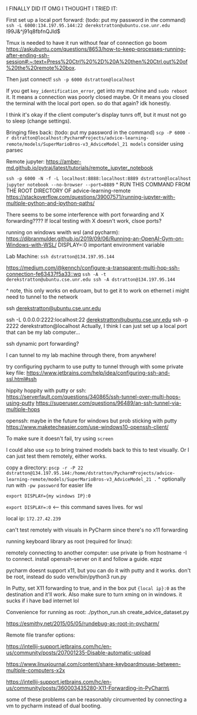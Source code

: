 I FINALLY DID IT OMG I THOUGHT I TRIED IT:

First set up a local port forward: (todo: put my password in the command)
`ssh -L 6000:134.197.95.144:22 derekstratton@ubuntu.cse.unr.edu`
I99J&^j91q8fbfnQJld$

Tmux is needed to have it run without fear of connection go boom
https://askubuntu.com/questions/8653/how-to-keep-processes-running-after-ending-ssh-session#:~:text=Press%20Ctrl%20%2D%20A%20then%20Ctrl,out%20of%20the%20remote%20box.

Then just connect!
`ssh -p 6000 dstratton@localhost`

If you get `key_identification_error`, get into my
machine and `sudo reboot` it. It means a connection was
poorly closed maybe. Or it means you closed the terminal with the
local port open. so do that again? idk honestly.

I think it's okay if the client computer's display tunrs
off, but it must not go to sleep (change settings).

Bringing files back: (todo: put my password in the command)
`scp -P 6000 -r dstratton@localhost:PycharmProjects/advice-learning-remote/models/SuperMarioBros-v3_AdviceModel_21 models`
consider using parsec

Remote jupyter:
https://amber-md.github.io/pytraj/latest/tutorials/remote_jupyter_notebook

`ssh -p 6000 -N -f -L localhost:8888:localhost:8889 dstratton@localhost`
`jupyter notebook --no-browser --port=8889`
^ RUN THIS COMMAND FROM THE ROOT DIRECTORY OF advice-learning-remote
https://stackoverflow.com/questions/39007571/running-jupyter-with-multiple-python-and-ipython-paths/


There seems to be some interference with port forwarding and X forwarding????
If local testing with X doesn't work, clsoe ports?

running on windows wwith wsl (and pycharm):
https://dibranmulder.github.io/2019/09/06/Running-an-OpenAI-Gym-on-Windows-with-WSL/
DISPLAY=:0 important environment variable

Lab Machine: `ssh dstratton@134.197.95.144`

https://medium.com/@kennch/configure-a-transparent-multi-hop-ssh-connection-fe63437f5a33::wq
`ssh -A -t derekstratton@ubuntu.cse.unr.edu ssh -A dstratton@134.197.95.144`

^ note, this only works on eduroam, but to get it to work on ethernet i might need to tunnel to 
the network

ssh derekstratton@ubuntu.cse.unr.edu

ssh -L 0.0.0.0:2222:localhost:22 derekstratton@ubuntu.cse.unr.edu
ssh -p 2222 derekstratton@localhost
Actually, I think I can just set up a local port that can be my lab computer...

ssh dynamic port forwarding?

I can tunnel to my lab machine through there, from anywhere!

try configuring pycharm to use putty to tunnel through with some private key file:
https://www.jetbrains.com/help/idea/configuring-ssh-and-ssl.html#ssh

hippity hoppity with putty or ssh:
https://serverfault.com/questions/340865/ssh-tunnel-over-multi-hops-using-putty
https://superuser.com/questions/96489/an-ssh-tunnel-via-multiple-hops

openssh: maybe in the future for windows but prob sticking with putty
https://www.maketecheasier.com/use-windows10-openssh-client/

To make sure it doesn't fail, try using `screen`

I could also use `scp` to bring trained models back to this to test visually. Or I can just test
them remotely, either works.

copy a directory: `pscp -r -P 22 dstratton@134.197.95.144:/home/dstratton/PycharmProjects/advice-learning-remote/models/SuperMarioBros-v3_AdviceModel_21 .`
^ optionally run with `-pw password` for easier life

`export DISPLAY={my windows IP}:0`

`export DISPLAY=:0` <-- this command saves lives. for wsl

local ip: `172.27.42.239`

can't test remotely with visuals in PyCharm since there's no x11 forwarding

running keyboard library as root (required for linux):

remotely connecting to another computer:
use private ip from hostname -I to connect. install openssh-server on it and follow a guide. ezpz

pycharm doesnt support x11, but you can do it with putty and it works. don't
be root, instead do sudo venv/bin/python3 run.py

In Putty, set X11 forwarding to true, and in the box put `{local ip}:0` as the destination and it'll 
work. Also make sure to turn xming on in windows. it sucks if i have bad internet lol

Convenience for running as root:
./python_run.sh create_advice_dataset.py 

https://esmithy.net/2015/05/05/rundebug-as-root-in-pycharm/

Remote file transfer options:

https://intellij-support.jetbrains.com/hc/en-us/community/posts/207001235-Disable-automatic-upload

https://www.linuxjournal.com/content/share-keyboardmouse-between-multiple-computers-x2x

https://intellij-support.jetbrains.com/hc/en-us/community/posts/360003435280-X11-Forwarding-in-PyCharm\

some of these problems can be reasonably circumvented by connecting
a vm to pycharm instead of dual booting.